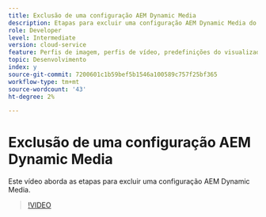 ```yaml
---
title: Exclusão de uma configuração AEM Dynamic Media
description: Etapas para excluir uma configuração AEM Dynamic Media do AEM Assets.
role: Developer
level: Intermediate
version: cloud-service
feature: Perfis de imagem, perfis de vídeo, predefinições do visualizador
topic: Desenvolvimento
index: y
source-git-commit: 7200601c1b59bef5b1546a100589c757f25bf365
workflow-type: tm+mt
source-wordcount: '43'
ht-degree: 2%

---
```



# Exclusão de uma configuração AEM Dynamic Media

Este vídeo aborda as etapas para excluir uma configuração AEM Dynamic Media.

>[!VIDEO](https://video.tv.adobe.com/v/335363?quality=9&learn=on)
